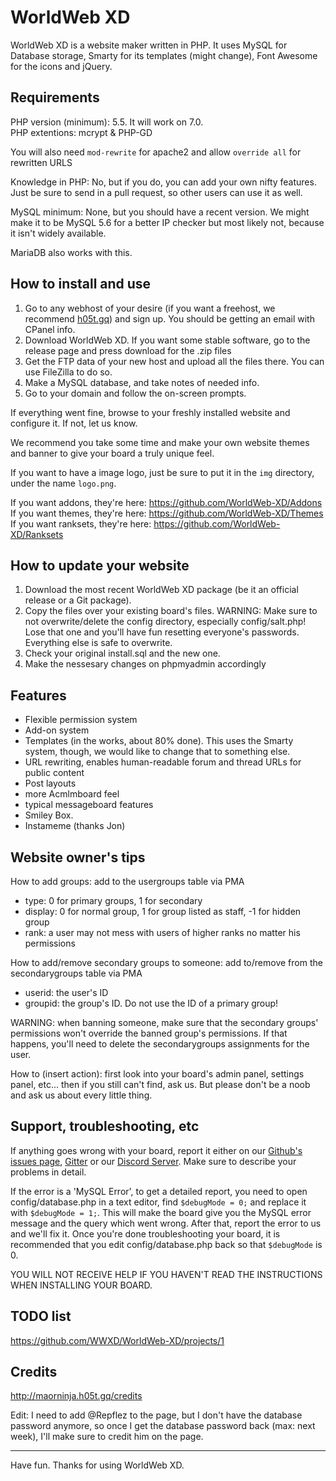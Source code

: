 # WorldWeb XD

WorldWeb XD is a website maker written in PHP. It uses MySQL for Database storage, Smarty for its templates (might change), Font Awesome for the icons and jQuery.

## Requirements

PHP version (minimum): 5.5. It will work on 7.0.    
PHP extentions: mcrypt & PHP-GD

You will also need `mod-rewrite` for apache2 and allow `override all` for rewritten URLS

Knowledge in PHP: No, but if you do, you can add your own nifty features. Just be sure to send in a pull request, so other users can use it as well.

MySQL minimum: None, but you should have a recent version. We might make it to be MySQL 5.6 for a better IP checker but most likely not, because it isn't widely available.

MariaDB also works with this.


## How to install and use

1. Go to any webhost of your desire (if you want a freehost, we recommend [h05t.gq](http://h05t.gq/)) and sign up. You should be getting an email with CPanel info.
2. Download WorldWeb XD. If you want some stable software, go to the release page and press download for the .zip files
3. Get the FTP data of your new host and upload all the files there. You can use FileZilla to do so.
4. Make a MySQL database, and take notes of needed info.
5. Go to your domain and follow the on-screen prompts.

If everything went fine, browse to your freshly installed website and configure it. If not, let us know.

We recommend you take some time and make your own website themes and banner to give your board a truly unique feel.

If you want to have a image logo, just be sure to put it in the `img` directory, under the name `logo.png`.

If you want addons, they're here: https://github.com/WorldWeb-XD/Addons      
If you want themes, they're here: https://github.com/WorldWeb-XD/Themes     
If you want ranksets, they're here: https://github.com/WorldWeb-XD/Ranksets

## How to update your website

1. Download the most recent WorldWeb XD package (be it an official release or a Git package).
2. Copy the files over your existing board's files.
WARNING: Make sure to not overwrite/delete the config directory, especially config/salt.php! Lose that one and you'll have fun resetting everyone's passwords.
Everything else is safe to overwrite.
3. Check your original install.sql and the new one.
4. Make the nessesary changes on phpmyadmin accordingly

## Features

 * Flexible permission system
 * Add-on system
 * Templates (in the works, about 80% done). This uses the Smarty system, though, we would like to change that to something else.
 * URL rewriting, enables human-readable forum and thread URLs for public content
 * Post layouts
 * more Acmlmboard feel
 * typical messageboard features
 * Smiley Box.
 * Instameme (thanks Jon)

## Website owner's tips

How to add groups: add to the usergroups table via PMA
 * type: 0 for primary groups, 1 for secondary
 * display: 0 for normal group, 1 for group listed as staff, -1 for hidden group
 * rank: a user may not mess with users of higher ranks no matter his permissions

 
How to add/remove secondary groups to someone: add to/remove from the secondarygroups table via PMA
 * userid: the user's ID
 * groupid: the group's ID. Do not use the ID of a primary group!

WARNING: when banning someone, make sure that the secondary groups' permissions won't override the banned group's permissions. If that happens, you'll need to delete the secondarygroups assignments for the user.

How to (insert action): first look into your board's admin panel, settings panel, etc... then if you still can't find, ask us. But please don't be a noob and ask us about every little thing.

## Support, troubleshooting, etc

If anything goes wrong with your board, report it either on our [Github's issues page](https://github.com/WWXD/WorldWeb-XD/issues), [Gitter](https://gitter.im/WWXD/Lobby?utm_source=share-link&utm_medium=link&utm_campaign=share-link) or our [Discord Server](https://discord.gg/t52Tgvt). Make sure to describe your problems in detail.

If the error is a 'MySQL Error', to get a detailed report, you need to open config/database.php in a text editor, find `$debugMode = 0;` and replace it with `$debugMode = 1;`. 
This will make the board give you the MySQL error message and the query which went wrong. After that, report the error to us and we'll fix it. Once you're done troubleshooting your board, it is recommended that you edit config/database.php back so that `$debugMode` is 0.

YOU WILL NOT RECEIVE HELP IF YOU HAVEN'T READ THE INSTRUCTIONS WHEN INSTALLING YOUR BOARD.

## TODO list

https://github.com/WWXD/WorldWeb-XD/projects/1
 
## Credits

http://maorninja.h05t.gq/credits

Edit: I need to add @Repflez to the page, but I don't have the database password anymore, so once I get the database password back (max: next week), I'll make sure to credit him on the page.

-------------------------------------------------------------------------------

Have fun. Thanks for using WorldWeb XD.
